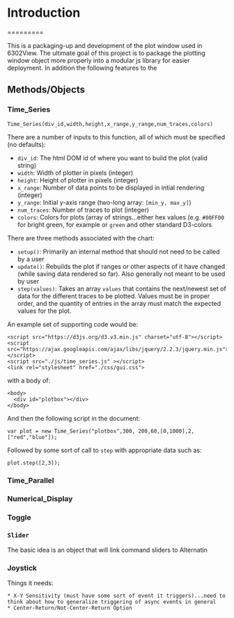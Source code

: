 # Introduction
=========

This is a packaging-up and development of the plot window used in 6302View. The ultimate goal of this project is to package the plotting window object more properly into a modular js library for easier deployment.  In addition the following features to the 


## Methods/Objects

### Time_Series
```
Time_Series(div_id,width,height,x_range,y_range,num_traces,colors)
```

There are a number of inputs to this function, all of which must be specified (no defaults):

* `div_id`: The html DOM id of where you want to build the plot (valid string)
* `width`:  Width of plotter in pixels (integer)
* `height`: Height of plotter in pixels (integer)
* `x_range`: Number of data points to be displayed in intial rendering (integer)
* `y_range`: Initial y-axis range (two-long array: `[min_y, max_y]`)
* `num_traces`: Number of traces to plot (integer)
* `colors`: Colors for plots (array of strings...either hex values (e.g. `#00FF00` for bright green, for example or `green` and other standard D3-colors

There are three methods associated with the chart:

* `setup()`: Primarily an internal method that should not need to be called by a user
* `update()`: Rebuilds the plot if ranges or other aspects of it have changed (while saving data rendered so far). Also generally not meant to be used by user
* `step(values)`: Takes an array `values` that contains the next/newest set of data for the different traces to be plotted. Values must be in proper order, and the quantity of entries in the array must match the expected values for the plot.

An example set of supporting code would be:

```
<script src="https://d3js.org/d3.v3.min.js" charset="utf-8"></script>
<script src="https://ajax.googleapis.com/ajax/libs/jquery/2.2.3/jquery.min.js"></script>
<script src="./js/time_series.js" ></script>
<link rel="stylesheet" href="./css/gui.css">
```

with a body of:
```
<body>
  <div id="plotbox"></div>
</body>
```

And then the following script in the document:

```
var plot = new Time_Series("plotbox",300, 200,60,[0,1000],2,["red","blue"]);
```

Followed by some sort of call to `step` with appropriate data such as:

```
plot.step([2,3]);
```

### Time_Parallel

### Numerical_Display

### Toggle

### `Slider`

The basic idea is an object that will link command sliders to Alternatin

### Joystick

Things it needs:
    
    * X-Y Sensitivity (must have some sort of event it triggers)...need to think about how to generalize triggering of async events in general
    * Center-Return/Not-Center-Return Option

